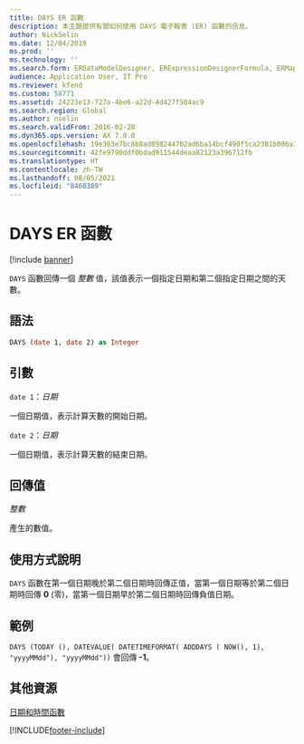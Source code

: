 ```yaml
---
title: DAYS ER 函數
description: 本主題提供有關如何使用 DAYS 電子報表 (ER) 函數的信息。
author: NickSelin
ms.date: 12/04/2019
ms.prod: ''
ms.technology: ''
ms.search.form: ERDataModelDesigner, ERExpressionDesignerFormula, ERMappedFormatDesigner, ERModelMappingDesigner
audience: Application User, IT Pro
ms.reviewer: kfend
ms.custom: 58771
ms.assetid: 24223e13-727a-4be6-a22d-4d427f504ac9
ms.search.region: Global
ms.author: nselin
ms.search.validFrom: 2016-02-28
ms.dyn365.ops.version: AX 7.0.0
ms.openlocfilehash: 19e363e7bc8b8ad898244702ad6ba14bcf490f5ca2381b006a35dc0ed9309d49
ms.sourcegitcommit: 42fe9790ddf0bdad911544deaa82123a396712fb
ms.translationtype: HT
ms.contentlocale: zh-TW
ms.lasthandoff: 08/05/2021
ms.locfileid: "8460389"
---
```

# <a name="days-er-function"></a>DAYS ER 函數

[!include [banner](../includes/banner.md)]

`DAYS` 函數回傳一個 *整數* 值，該值表示一個指定日期和第二個指定日期之間的天數。

## <a name="syntax"></a>語法

```vb
DAYS (date 1, date 2) as Integer
```

## <a name="arguments"></a>引數

`date 1`：*日期*

一個日期值，表示計算天數的開始日期。

`date 2`：*日期*

一個日期值，表示計算天數的結束日期。

## <a name="return-values"></a>回傳值

*整數*

產生的數值。

## <a name="usage-notes"></a>使用方式說明

`DAYS` 函數在第一個日期晚於第二個日期時回傳正值，當第一個日期等於第二個日期時回傳 **0** (零)，當第一個日期早於第二個日期時回傳負值日期。

## <a name="example"></a>範例

`DAYS (TODAY (), DATEVALUE( DATETIMEFORMAT( ADDDAYS ( NOW(), 1), "yyyyMMdd"), "yyyyMMdd"))` 會回傳 **-1**。

## <a name="additional-resources"></a>其他資源

[日期和時間函數](er-functions-category-datetime.md)


[!INCLUDE[footer-include](../../../includes/footer-banner.md)]
